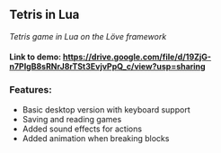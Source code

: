 ## Tetris in Lua

*Tetris game in Lua on the Löve framework*

#### Link to demo: https://drive.google.com/file/d/19ZjG-n7PIgB8sRNrJ8rTSt3EvjvPpQ_c/view?usp=sharing

### Features:
* Basic desktop version with keyboard support
* Saving and reading games
* Added sound effects for actions
* Added animation when breaking blocks
